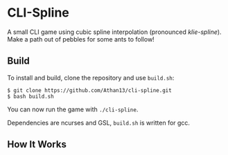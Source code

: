 # CLI-Spline

A small CLI game using cubic spline interpolation (pronounced *klie-spline*). Make a path out of pebbles for some ants to follow!

## Build
To install and build, clone the repository and use `build.sh`:
```
$ git clone https://github.com/Athan13/cli-spline.git
$ bash build.sh
```

You can now run the game with `./cli-spline`.

Dependencies are ncurses and GSL, `build.sh` is written for gcc.

## How It Works